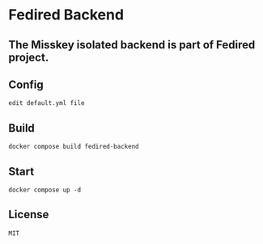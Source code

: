 # Fedired Backend

## The Misskey isolated backend is part of Fedired project.

## Config

	edit default.yml file

## Build

	docker compose build fedired-backend

## Start

	docker compose up -d

## License

	MIT
